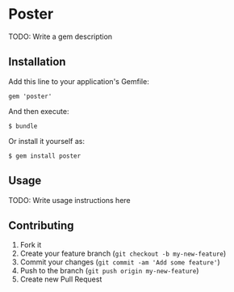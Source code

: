 # Poster

TODO: Write a gem description

## Installation

Add this line to your application's Gemfile:

    gem 'poster'

And then execute:

    $ bundle

Or install it yourself as:

    $ gem install poster

## Usage

TODO: Write usage instructions here

## Contributing

1. Fork it
2. Create your feature branch (`git checkout -b my-new-feature`)
3. Commit your changes (`git commit -am 'Add some feature'`)
4. Push to the branch (`git push origin my-new-feature`)
5. Create new Pull Request
